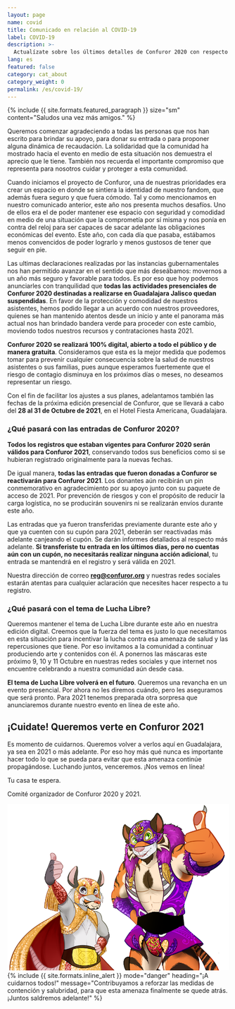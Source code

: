 ```yaml
---
layout: page
name: covid
title: Comunicado en relación al COVID-19
label: COVID-19
description: >-
  Actualízate sobre los últimos detalles de Confuror 2020 con respecto a la situación sanitaria del COVID-19
lang: es
featured: false
category: cat_about
category_weight: 0
permalink: /es/covid-19/
---
```


{%
  include {{ site.formats.featured_paragraph }}
  size="sm"
  content="Saludos una vez más amigos."
%}

Queremos comenzar agradeciendo a todas las personas que nos han escrito para brindar su apoyo, para donar su entrada o para proponer alguna dinámica de recaudación. La solidaridad que la comunidad ha mostrado hacia el evento en medio de esta situación nos demuestra el aprecio que le tiene. También nos recuerda el importante compromiso que representa para nosotros cuidar y proteger a esta comunidad.

Cuando iniciamos el proyecto de Confuror, una de nuestras prioridades era crear un espacio en donde se sintiera la identidad de nuestro fandom, que además fuera seguro y que fuera cómodo. Tal y como mencionamos en nuestro comunicado anterior, este año nos presenta muchos desafíos. Uno de ellos era el de poder mantener ese espacio con seguridad y comodidad en medio de una situación que la comprometía por sí misma y nos ponía en contra del reloj para ser capaces de sacar adelante las obligaciones económicas del evento. Este año, con cada día que pasaba, estábamos menos convencidos de poder lograrlo y menos gustosos de tener que seguir en pie.

Las ultimas declaraciones realizadas por las instancias gubernamentales nos han permitido avanzar en el sentido que más deseábamos: movernos a un año más seguro y favorable para todos. Es por eso que hoy podemos anunciarles con tranquilidad que **todas las actividades presenciales de Confuror 2020 destinadas a realizarse en Guadalajara Jalisco quedan suspendidas**. En favor de la protección y comodidad de nuestros asistentes, hemos podido llegar a un acuerdo con nuestros proveedores, quienes se han mantenido atentos desde un inicio y ante el panorama más actual nos han brindado bandera verde para proceder con este cambio, moviendo todos nuestros recursos y contrataciones hasta 2021.

**Confuror 2020 se realizará 100% digital, abierto a todo el público y de manera gratuita**. Consideramos que esta es la mejor medida que podemos tomar para prevenir cualquier consecuencia sobre la salud de nuestros asistentes o sus familias, pues aunque esperamos fuertemente que el riesgo de contagio disminuya en los próximos días o meses, no deseamos representar un riesgo.

Con el fin de facilitar los ajustes a sus planes, adelantamos también las fechas de la próxima edición presencial de Confuror, que se llevará a cabo del **28 al 31 de Octubre de 2021**, en el Hotel Fiesta Americana, Guadalajara.



### ¿Qué pasará con las entradas de Confuror 2020?

**Todos los registros que estaban vigentes para Confuror 2020 serán válidos para Confuror 2021**, conservando todos sus beneficios como si se hubieran registrado originalmente para la nuevas fechas.

De igual manera, **todas las entradas que fueron donadas a Confuror se reactivarán para Confuror 2021**. Los donantes aún recibirán un pin conmemorativo en agradecimiento por su apoyo junto con su paquete de acceso de 2021. Por prevención de riesgos y con el propósito de reducir la carga logística, no se producirán souvenirs ni se realizarán envíos durante este año.

Las entradas que ya fueron transferidas previamente durante este año y que ya cuenten con su cupón para 2021, deberán ser reactivadas más adelante canjeando el cupón. Se darán informes detallados al respecto más adelante. **Si transferiste tu entrada en los últimos días, pero no cuentas aún con un cupón, no necesitarás realizar ninguna acción adicional**, tu entrada se mantendrá en el registro y será válida en 2021.

Nuestra dirección de correo **reg@confuror.org** y nuestras redes sociales estarán atentas para cualquier aclaración que necesites hacer respecto a tu registro.


### ¿Qué pasará con el tema de Lucha Libre?

Queremos mantener el tema de Lucha Libre durante este año en nuestra edición digital. Creemos que la fuerza del tema es justo lo que necesitamos en esta situación para incentivar la lucha contra esa amenaza de salud y las repercusiones que tiene. Por eso invitamos a la comunidad a continuar produciendo arte y contenidos con él. A ponernos las máscaras este próximo 9, 10 y 11 Octubre en nuestras redes sociales y que internet nos encuentre celebrando a nuestra comunidad aún desde casa.

**El tema de Lucha Libre volverá en el futuro**. Queremos una revancha en un evento presencial. Por ahora no les diremos cuándo, pero les aseguramos que será pronto. Para 2021 tenemos preparada otra sorpresa que anunciaremos durante nuestro evento en línea de este año.


## ¡Cuidate! Queremos verte en Confuror 2021

Es momento de cuidarnos. Queremos volver a verlos aquí en Guadalajara, ya sea en 2021 o más adelante. Por eso hoy más qué nunca es importante hacer todo lo que se pueda para evitar que esta amenaza continúe propagándose. Luchando juntos, venceremos. ¡Nos vemos en línea!

Tu casa te espera.

<p class="signature">Comité organizador de Confuror 2020 y 2021.</p>

<div class="container">
  <img class="img-fluid" src="/images/pictures/confuror_cubrebocas_web.png" alt="Queremos verte en Confuror, dibujo de Nathaniel Ramirez">
</div>
{%
  include {{ site.formats.inline_alert }}
  mode="danger"
  heading="¡A cuidarnos todos!"
  message="Contribuyamos a reforzar las medidas de contención y salubridad, para que esta amenaza finalmente se quede atrás. ¡Juntos saldremos adelante!"
%}